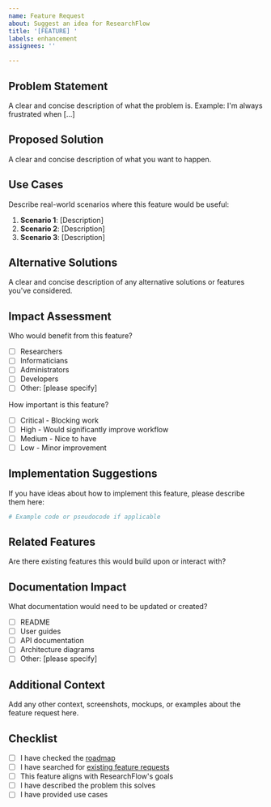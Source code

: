 ```yaml
---
name: Feature Request
about: Suggest an idea for ResearchFlow
title: '[FEATURE] '
labels: enhancement
assignees: ''

---
```


## Problem Statement
A clear and concise description of what the problem is.
Example: I'm always frustrated when [...]

## Proposed Solution
A clear and concise description of what you want to happen.

## Use Cases
Describe real-world scenarios where this feature would be useful:
1. **Scenario 1**: [Description]
2. **Scenario 2**: [Description]
3. **Scenario 3**: [Description]

## Alternative Solutions
A clear and concise description of any alternative solutions or features you've considered.

## Impact Assessment
Who would benefit from this feature?
- [ ] Researchers
- [ ] Informaticians
- [ ] Administrators
- [ ] Developers
- [ ] Other: [please specify]

How important is this feature?
- [ ] Critical - Blocking work
- [ ] High - Would significantly improve workflow
- [ ] Medium - Nice to have
- [ ] Low - Minor improvement

## Implementation Suggestions
If you have ideas about how to implement this feature, please describe them here:

```python
# Example code or pseudocode if applicable
```

## Related Features
Are there existing features this would build upon or interact with?

## Documentation Impact
What documentation would need to be updated or created?
- [ ] README
- [ ] User guides
- [ ] API documentation
- [ ] Architecture diagrams
- [ ] Other: [please specify]

## Additional Context
Add any other context, screenshots, mockups, or examples about the feature request here.

## Checklist
- [ ] I have checked the [roadmap](https://github.com/yourusername/researchflow/blob/main/README.md#roadmap)
- [ ] I have searched for [existing feature requests](https://github.com/yourusername/researchflow/issues?q=is%3Aissue+label%3Aenhancement)
- [ ] This feature aligns with ResearchFlow's goals
- [ ] I have described the problem this solves
- [ ] I have provided use cases
